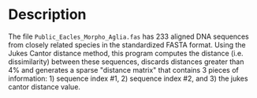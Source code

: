 # Description
The file `Public_Eacles_Morpho_Aglia.fas` has 233 aligned DNA sequences from closely related species in the standardized FASTA format. Using the Jukes Cantor distance method, this program computes the distance (i.e. dissimilarity) between these sequences, discards distances greater than 4% and generates a sparse "distance matrix" that contains 3 pieces of information: 1) sequence index #1, 2) sequence index #2, and 3) the jukes cantor distance value.
